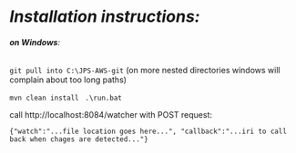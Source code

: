 # _Installation instructions:_

###### **on Windows**:

`git pull into C:\JPS-AWS-git` (on more nested directories windows will complain about too long paths)

`mvn clean install `
`.\run.bat`

call http://localhost:8084/watcher with POST request:

`{"watch":"...file location goes here...",
"callback":"...iri to call back when chages are detected..."}`
